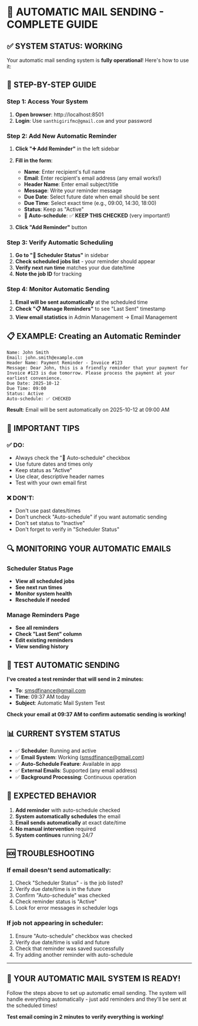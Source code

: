 # 📧 AUTOMATIC MAIL SENDING - COMPLETE GUIDE

## ✅ **SYSTEM STATUS: WORKING**

Your automatic mail sending system is **fully operational**! Here's how to use it:

## 🚀 **STEP-BY-STEP GUIDE**

### **Step 1: Access Your System**
1. **Open browser**: http://localhost:8501
2. **Login**: Use `santhigirifmc@gmail.com` and your password

### **Step 2: Add New Automatic Reminder**
1. **Click "➕ Add Reminder"** in the left sidebar
2. **Fill in the form**:
   - **Name**: Enter recipient's full name
   - **Email**: Enter recipient's email address (any email works!)
   - **Header Name**: Enter email subject/title
   - **Message**: Write your reminder message
   - **Due Date**: Select future date when email should be sent
   - **Due Time**: Select exact time (e.g., 09:00, 14:30, 18:00)
   - **Status**: Keep as "Active"
   - **📅 Auto-schedule**: ✅ **KEEP THIS CHECKED** (very important!)

3. **Click "Add Reminder"** button

### **Step 3: Verify Automatic Scheduling**
1. **Go to "🔧 Scheduler Status"** in sidebar
2. **Check scheduled jobs list** - your reminder should appear
3. **Verify next run time** matches your due date/time
4. **Note the job ID** for tracking

### **Step 4: Monitor Automatic Sending**
1. **Email will be sent automatically** at the scheduled time
2. **Check "📋 Manage Reminders"** to see "Last Sent" timestamp
3. **View email statistics** in Admin Management → Email Management

## 📋 **EXAMPLE: Creating an Automatic Reminder**

```
Name: John Smith
Email: john.smith@example.com
Header Name: Payment Reminder - Invoice #123
Message: Dear John, this is a friendly reminder that your payment for Invoice #123 is due tomorrow. Please process the payment at your earliest convenience.
Due Date: 2025-10-12
Due Time: 09:00
Status: Active
Auto-schedule: ✅ CHECKED
```

**Result**: Email will be sent automatically on 2025-10-12 at 09:00 AM

## 🎯 **IMPORTANT TIPS**

### **✅ DO:**
- Always check the "📅 Auto-schedule" checkbox
- Use future dates and times only
- Keep status as "Active"
- Use clear, descriptive header names
- Test with your own email first

### **❌ DON'T:**
- Don't use past dates/times
- Don't uncheck "Auto-schedule" if you want automatic sending
- Don't set status to "Inactive"
- Don't forget to verify in "Scheduler Status"

## 🔍 **MONITORING YOUR AUTOMATIC EMAILS**

### **Scheduler Status Page**
- **View all scheduled jobs**
- **See next run times**
- **Monitor system health**
- **Reschedule if needed**

### **Manage Reminders Page**
- **See all reminders**
- **Check "Last Sent" column**
- **Edit existing reminders**
- **View sending history**

## 🧪 **TEST AUTOMATIC SENDING**

**I've created a test reminder that will send in 2 minutes:**
- **To**: smsdfinance@gmail.com
- **Time**: 09:37 AM today
- **Subject**: Automatic Mail System Test

**Check your email at 09:37 AM to confirm automatic sending is working!**

## 📊 **CURRENT SYSTEM STATUS**

- ✅ **Scheduler**: Running and active
- ✅ **Email System**: Working (smsdfinance@gmail.com)
- ✅ **Auto-Schedule Feature**: Available in app
- ✅ **External Emails**: Supported (any email address)
- ✅ **Background Processing**: Continuous operation

## 🎊 **EXPECTED BEHAVIOR**

1. **Add reminder** with auto-schedule checked
2. **System automatically schedules** the email
3. **Email sends automatically** at exact date/time
4. **No manual intervention** required
5. **System continues** running 24/7

## 🆘 **TROUBLESHOOTING**

### **If email doesn't send automatically:**
1. Check "Scheduler Status" - is the job listed?
2. Verify due date/time is in the future
3. Confirm "Auto-schedule" was checked
4. Check reminder status is "Active"
5. Look for error messages in scheduler logs

### **If job not appearing in scheduler:**
1. Ensure "Auto-schedule" checkbox was checked
2. Verify due date/time is valid and future
3. Check that reminder was saved successfully
4. Try adding another reminder with auto-schedule

---

## 🎉 **YOUR AUTOMATIC MAIL SYSTEM IS READY!**

Follow the steps above to set up automatic email sending. The system will handle everything automatically - just add reminders and they'll be sent at the scheduled times!

**Test email coming in 2 minutes to verify everything is working!**
